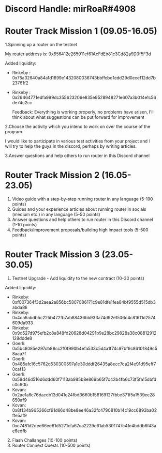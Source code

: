 # Discord Handle: mirRoaR#4908

# Router Track Mission 1 (09.05-16.05)

1.Spinning up a router on the testnet

My router address is: 0x656412e265911ef61AcFdEb81c3Cd82a9D0f5F3d


Added liquidity: 
- Rinkeby : 0x75a32640a84a1d1899e1432080036743bbffcbd1edd29d0ecef12dd7b23761f2
- Rinkeby : 0x26464771edfa999dc355623206e835e9528948271e607a3b014e1c56de74c2cc




   Feedback: Everything is working properly, no problems have arisen, I'll think about what suggestions can be put forward for improvement

2.Choose the activity which you intend to work on over the course of the program
  
   I would like to participate in various test activities from your project and I will try to help the guys in the discord, perhaps by writing articles.

3.Answer questions and help others to run router in this Discord channel


# Router Track Mission 2 (16.05-23.05)
1) Video guide with a step-by-step running router in any language (5-100 points)
2) Guides and your experience articles about running router in socials (medium etc.) in any language (5-50 points)
3) Answer questions and help others to run router in this Discord channel (1-10 points)
4) Feedback/improvement proposals/building high impact tools (5-500 points)

# Router Track Mission 3 (23.05-30.05)
1) Testnet Upgrade - Add liquidity to the new contract (10-30 points)

 Added liquidity: 
- Rinkeby: 0xf007364f3d2aea2a856bc5807086171c9e81dfe1fea64bf9555d515db3abda88
- Rinkeby: 0x4ca9abdb5c225b472fb7ab88436bb933a74d92e1506c4c81611d2574609da933
- Rinkeby: 0x9d527d975efb2c8a848fd20628d04291b9e28bc29828a38c08812912128ddde8
- Goerli: 0x5bc8085e297cb88cc2f0f990b4efa533c5d4a1f74c97bf9c86101849c58aaa7f
- Goerli: 0x485afc16c5762d530300597a1e30dddf26435a8ecc7ca2f4e91d95eff70caf13
- Goerli: 0x58d46d516d6ddd60f7113ab985b8e869b65f7c42b4fb6c73f5fa15dbfdc0c90b
- Kovan: 0x2ae1a6c76dacdb13d041e24fbd3660b158169127fbbe371f5a1539ee28650af9
- Kovan: 0x8f134b965366cf91d66d48be8ee46a32fc4790810b14c19cc6893ba02ffe5af9
- Kovan: 0xc7481d2dee66ee81d5271cfa67ca2229c61ab5301747c4fe4bddb6f43ae6edfb

2) Flash Challanges (10-100 points)
3) Router Connext Quests (10-500 points)
